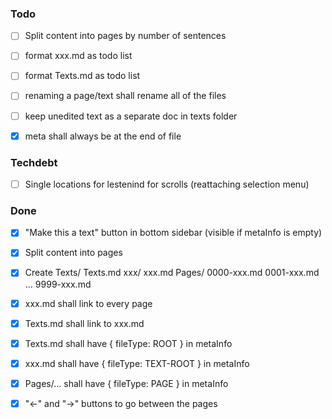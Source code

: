 ### Todo
- [ ] Split content into pages by number of sentences 
- [ ] format xxx.md as todo list
- [ ] format Texts.md as todo list
- [ ] renaming a page/text shall rename all of the files
- [ ] keep unedited text as a separate doc in texts folder
- [x] meta shall always be at the end of file





### Techdebt
- [ ] Single locations for lestenind for scrolls (reattaching selection menu)



### Done

- [x] "Make this a text" button in bottom sidebar (visible if metaInfo is empty)
- [x] Split content into pages
- [x] Create 
    Texts/
        Texts.md
        xxx/
            xxx.md
            Pages/
                0000-xxx.md
                0001-xxx.md
                ...
                9999-xxx.md
- [x] xxx.md shall link to every page
- [x] Texts.md shall link to xxx.md
- [x] Texts.md shall have { fileType: ROOT } in metaInfo
- [x] xxx.md shall have { fileType: TEXT-ROOT } in metaInfo
- [x] Pages/... shall have { fileType: PAGE } in metaInfo
- [x] "←" and "→" buttons to go between the pages

